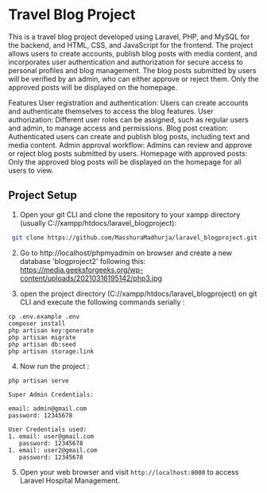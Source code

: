 # Travel Blog Project

This is a travel blog project developed using Laravel, PHP, and MySQL for the backend, and HTML, CSS, and JavaScript for the frontend. The project allows users to create accounts, publish blog posts with media content, and incorporates user authentication and authorization for secure access to personal profiles and blog management. The blog posts submitted by users will be verified by an admin, who can either approve or reject them. Only the approved posts will be displayed on the homepage.

Features
User registration and authentication: Users can create accounts and authenticate themselves to access the blog features.
User authorization: Different user roles can be assigned, such as regular users and admin, to manage access and permissions.
Blog post creation: Authenticated users can create and publish blog posts, including text and media content.
Admin approval workflow: Admins can review and approve or reject blog posts submitted by users.
Homepage with approved posts: Only the approved blog posts will be displayed on the homepage for all users to view.

## Project Setup
1. Open your git CLI and clone the repository to your xampp directory (usually C://xampp/htdocs/laravel_blogproject):
  ```bash
   git clone https://github.com/MasshuraMadhurja/laravel_blogproject.git
   ```

2. Go to http://localhost/phpmyadmin on browser and create a new database 'blogproject2' following this: 
https://media.geeksforgeeks.org/wp-content/uploads/20210316195142/php3.jpg

3. open the project directory (C://xampp/htdocs/laravel_blogproject) on git CLI and execute the following commands serially : 

```
cp .env.example .env
composer install
php artisan key:generate
php artisan migrate
php artisan db:seed
php artisan storage:link
```

4. Now run the project : 

```
php artisan serve
```


```
Super Admin Credentials:

email: admin@gmail.com
password: 12345678

User Credentials used:
1. email: user@gmail.com
   password: 12345678
1. email: user2@gmail.com
   password: 12345678

```
5. Open your web browser and visit `http://localhost:8000` to access Laravel Hospital Management.
